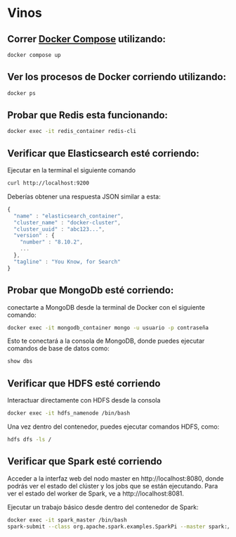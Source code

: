 # Vinos

## Correr [Docker Compose](docker-compose.yml) utilizando: 
```sh
docker compose up
```
## Ver los procesos de Docker corriendo utilizando:
```sh
docker ps
```
## Probar que Redis esta funcionando:
```sh
docker exec -it redis_container redis-cli
```
## Verificar que Elasticsearch esté corriendo:
Ejecutar en la terminal el siguiente comando
```sh
curl http://localhost:9200
```
Deberías obtener una respuesta JSON similar a esta:
```js
{
  "name" : "elasticsearch_container",
  "cluster_name" : "docker-cluster",
  "cluster_uuid" : "abc123...",
  "version" : {
    "number" : "8.10.2",
    ...
  },
  "tagline" : "You Know, for Search"
}
```
## Probar que MongoDb esté corriendo:
conectarte a MongoDB desde la terminal de Docker con el siguiente comando:
```sh
docker exec -it mongodb_container mongo -u usuario -p contraseña
```
Esto te conectará a la consola de MongoDB, donde puedes ejecutar comandos de base de datos como:
```sh
show dbs
```
## Verificar que HDFS esté corriendo
Interactuar directamente con HDFS desde la consola
```sh
docker exec -it hdfs_namenode /bin/bash
```
Una vez dentro del contenedor, puedes ejecutar comandos HDFS, como:
```sh
hdfs dfs -ls /
```
## Verificar que Spark esté corriendo
Acceder a la interfaz web del nodo master en http://localhost:8080, donde podrás ver el estado del clúster y los jobs que se están ejecutando.
Para ver el estado del worker de Spark, ve a http://localhost:8081.

Ejecutar un trabajo básico desde dentro del contenedor de Spark:
```sh
docker exec -it spark_master /bin/bash
spark-submit --class org.apache.spark.examples.SparkPi --master spark://spark_master:7077 /path/to/examples.jar
```
